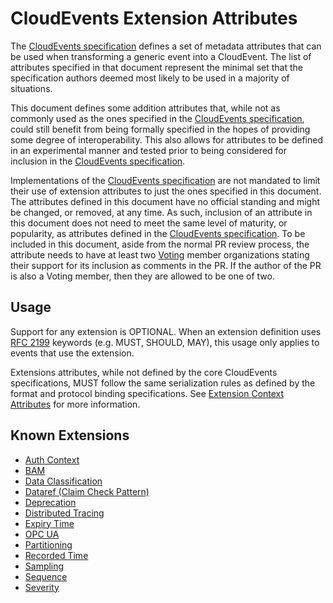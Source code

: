 # CloudEvents Extension Attributes

The [CloudEvents specification](../spec.md) defines a set of metadata
attributes that can be used when transforming a generic event into a
CloudEvent. The list of attributes specified in that document represent the
minimal set that the specification authors deemed most likely to be used in a
majority of situations.

This document defines some addition attributes that, while not as commonly used
as the ones specified in the [CloudEvents specification](../spec.md), could
still benefit from being formally specified in the hopes of providing some
degree of interoperability. This also allows for attributes to be defined in an
experimental manner and tested prior to being considered for inclusion in the
[CloudEvents specification](../spec.md).

Implementations of the [CloudEvents specification](../spec.md) are not
mandated to limit their use of extension attributes to just the ones specified
in this document. The attributes defined in this document have no official
standing and might be changed, or removed, at any time. As such, inclusion of
an attribute in this document does not need to meet the same level of maturity,
or popularity, as attributes defined in the
[CloudEvents specification](../spec.md). To be
included in this document, aside from the normal PR review process, the
attribute needs to have at least two
[Voting](../../docs/GOVERNANCE.md#membership) member organizations stating
their support for its inclusion as comments in the PR. If the author of the PR
is also a Voting member, then they are allowed to be one of two.

## Usage

Support for any extension is OPTIONAL. When an extension definition uses
[RFC 2199](https://www.ietf.org/rfc/rfc2119.txt) keywords (e.g. MUST, SHOULD,
MAY), this usage only applies to events that use the extension.

Extensions attributes, while not defined by the core CloudEvents specifications,
MUST follow the same serialization rules as defined by the format and protocol
binding specifications. See
[Extension Context Attributes](../spec.md#extension-context-attributes)
for more information.

## Known Extensions

- [Auth Context](authcontext.md)
- [BAM](bam.md)
- [Data Classification](data-classification.md)
- [Dataref (Claim Check Pattern)](dataref.md)
- [Deprecation](deprecation.md)
- [Distributed Tracing](distributed-tracing.md)
- [Expiry Time](expirytime.md)
- [OPC UA](opcua.md)
- [Partitioning](partitioning.md)
- [Recorded Time](recordedtime.md)
- [Sampling](sampledrate.md)
- [Sequence](sequence.md)
- [Severity](severity.md)
